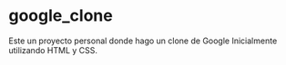 # google_clone
Este un proyecto personal donde hago un clone de Google
Inicialmente utilizando HTML y CSS.
